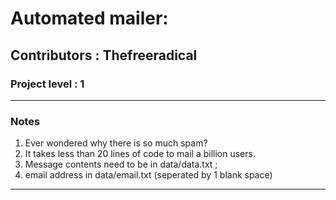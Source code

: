 
#  Automated mailer:
## Contributors : Thefreeradical
### Project level : 1

********************************************************************************

### Notes

1. Ever wondered why there is so much spam? 
2. It takes less than 20 lines of code to mail a billion users.
3. Message contents need to be in data/data.txt ; 
4. email address in data/email.txt (seperated by 1 blank space)

**********************************************************************************
